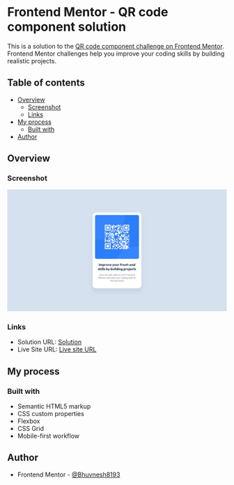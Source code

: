 # Frontend Mentor - QR code component solution

This is a solution to the [QR code component challenge on Frontend Mentor](https://www.frontendmentor.io/challenges/qr-code-component-iux_sIO_H). Frontend Mentor challenges help you improve your coding skills by building realistic projects. 

## Table of contents

- [Overview](#overview)
  - [Screenshot](#screenshot)
  - [Links](#links)
- [My process](#my-process)
  - [Built with](#built-with)
- [Author](#author)


## Overview

### Screenshot

![](./design/desktop-design.jpg)

### Links

- Solution URL: [Solution](https://github.com/Bhuvnesh8193/QR-code-components.git)
- Live Site URL: [Live site URL](https://Bhuvnesh8193.github.io/QR-code-components)

## My process

### Built with

- Semantic HTML5 markup
- CSS custom properties
- Flexbox
- CSS Grid
- Mobile-first workflow

## Author

- Frontend Mentor - [@Bhuvnesh8193](https://www.frontendmentor.io/profile/Bhuvnesh8193)